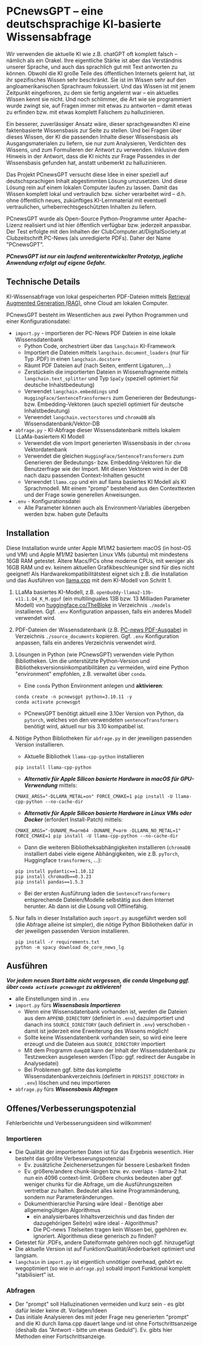 # PCnewsGPT – eine deutschsprachige KI-basierte Wissensabfrage

Wir verwenden die aktuelle KI wie z.B. chatGPT oft komplett falsch – nämlich als ein Orakel. Ihre eigentliche Stärke ist aber das Verständnis unserer Sprache, und auch das sprachlich gut mit Text antworten zu können. Obwohl die KI große Teile des öffentlichen Internets gelernt hat, ist ihr spezifisches Wissen sehr beschränkt. Sie ist im Wissen sehr auf den angloamerikanischen Sprachraum fokussiert. Und das Wissen ist mit jenem Zeitpunkt eingefroren, zu dem sie fertig angelernt war – ein aktuelles Wissen kennt sie nicht. Und noch schlimmer, die Art wie sie programmiert wurde zwingt sie, auf Fragen immer mit etwas zu antworten – damit etwas zu erfinden bzw. mit etwas komplett Falschem zu halluzinieren.

Ein besserer, zuverlässiger Ansatz wäre, dieser sprachgewandten KI eine faktenbasierte Wissensbasis zur Seite zu stellen. Und bei Fragen über dieses Wissen, der KI die passenden Inhalte dieser Wissensbasis als Ausgangsmaterialen zu liefern, sie nur zum Analysieren, Verdichten des Wissens, und zum Formulieren der Antwort zu verwenden. Inklusive dem Hinweis in der Antwort, dass die KI nichts zur Frage Passendes in der Wissensbasis gefunden hat, anstatt unbemerkt zu halluzinieren.

Das Projekt PCnewsGPT versucht diese Idee in einer speziell auf deutschsprachigen Inhalt abgestimmten Lösung umzusetzen. Und diese Lösung rein auf einem lokalen Computer laufen zu lassen. Damit das Wissen komplett lokal und vertraulich bzw. sicher verarbeitet wird – d.h. ohne öffentlich neues, zukünftiges KI-Lernmaterial mit eventuell vertraulichen, urheberrechtsgeschützten Inhalten zu liefern.

PCnewsGPT wurde als Open-Source Python-Programme unter Apache-Lizenz realisiert und ist hier öffentlich verfügbar bzw. jederzeit anpassbar. Der Test erfolgte mit den Inhalten der ClubComputer.at/DigitalSociety.at Clubzeitschrift PC-News (als unredigierte PDFs). Daher der Name "PCnewsGPT".

***PCnewsGPT ist nur ein laufend weiterentwickelter Prototyp, jegliche Anwendung erfolgt auf eigene Gefahr.***

## Technische Details

KI-Wissensabfrage von lokal gespeicherten PDF-Dateien mittels [Retrieval Augmented Generation (RAG)](https://www.promptingguide.ai/techniques/rag), ohne Cloud am lokalen Computer.

PCnewsGPT besteht im Wesentlichen aus zwei Python Programmen und einer Konfigurationsdatei:

+ `import.py` - importieren der PC-News PDF Dateien in eine lokale Wissensdatenbank
  + Python Code, orchestriert über das `langchain` KI-Framework
  + Importiert die Dateien mittels `langchain.document_loaders` (nur für Typ .PDF) in einen `langchain.docstore`
  + Räumt PDF Dateien auf (nach Seiten, entfernt Ligaturen,...)
  + Zerstückeln die importierten Dateien in Wissensfragmente mittels `langchain.text_splitter` und Typ `SpaCy` (speziell optimiert für deutsche Inhalstbedeutung)
  + Verwendet `langchain.embeddings` und `HuggingFace/SentenceTransformers` zum Generieren der Bedeutungs- bzw. Embedding-Vektoren (auch speziell optimiert für deutsche Inhalstbedeutung)
  + Verwendet `langchain.vectorstores` und `chromaDB` als Wissensdatenbank/Vektor-DB
+ `abfrage.py` - KI-Abfrage dieser Wissensdatenbank mittels lokalem LLaMa-basiertem KI Modell
  + Verwendet die vom Import generierten Wissensbasis in der `chroma` Vektordatenbank
  + Verwendet die gleichen `HuggingFace/SentenceTransformers` zum Generieren der Bedeutungs- bzw. Embedding-Vektoren für die Benutzerfrage wie der Import. Mit diesen Vektoren wird in der DB nach dazu passenden Context-Inhalten gesucht
  + Verwendet `llama.cpp` und ein auf llama basiertes KI Modell als KI Sprachmodell. Mit einem "promp" bestehend aus den Contexttexten und der Frage sowie generellen Anweisungen.
+ `.env` - Konfigurationsdatei
  + Alle Parameter können auch als Environment-Variables übergeben werden bzw. haben gute Defaults

## Installation

Diese Installation wurde unter Apple M1/M2 basiertem macOS (in host-OS und VM) und Apple M1/M2 basierten Linux VMs (ubuntu) mit mindestens 16GB RAM getestet. Ältere Macs/PCs ohne moderne CPUs, mit weniger als 16GB RAM und ev. keinem aktuellen Grafikbeschleuniger sind für dies nicht geeignet! Als Hardwarekompatibilitätstest eignet sich z.B. die Installation und das Ausführen von [llama.cpp](https://github.com/ggerganov/llama.cpp) mit dem KI-Modell von Schritt 1.

1. LLaMa basiertes KI-Modell, z.B. `openbuddy-llama2-13b-v11.1.Q4_K_M.gguf` (ein multilinguales 13B bzw. 13 Milliaden Parameter Modell) von [huggingface.co/TheBloke](https://huggingface.co/TheBloke) in Verzeichnis `./models` installieren. Ggf. `.env` Konfiguration anpassen, falls ein anderes Modell verwendet wird.

2. PDF-Dateien der Wissensdatenbank (z.B. [PC-news PDF-Ausgabe](http://d.pcnews.at/_pdf/n178.pdf)) in Verzeichnis `./source_documents` kopieren. Ggf. `.env` Konfiguration anpassen, falls ein anderes Verzeichnis verwendet wird.

3. Lösungen in Python (wie PCnewsGPT) verwenden viele Python Bibliotheken. Um die unterstützte Python-Version und Bibliotheksversionsinkompatibilitäten zu vermeiden, wird eine Python "environment" empfohlen, z.B. verwaltet über `conda`.

    + Eine `conda` Python Environment anlegen und **aktivieren**:

    ```shell
    conda create -n pcnewsgpt python=3.10.11 -y
    conda activate pcnewsgpt
    ```

    + PCnewsGPT benötigt aktuell eine 3.10er Version von Python, da `pytorch`, welches von den verwendeten `sentenceTransformers` benötigt wird, aktuell nur bis 3.10 kompatibel ist.

4. Nötige Python Bibliotheken für `abfrage.py` in der jeweiligen passenden Version installieren.

    + Aktuelle Bibliothek `llama-cpp-python` installieren

    ```shell
    pip install llama-cpp-python
    ```

    + ***Alternativ für Apple Silicon basierte Hardware in macOS für GPU-Verwendung*** mittels:

    ```shell
    CMAKE_ARGS="-DLLAMA_METAL=on" FORCE_CMAKE=1 pip install -U llama-cpp-python --no-cache-dir
    ```

    + ***Alternativ für Apple Silicon basierte Hardware in Linux VMs oder Docker*** (erfordert Install-Patch) mittels:

    ```shell
    CMAKE_ARGS="-DUNAME_M=arm64 -DUNAME_P=arm -DLLAMA_NO_METAL=1" FORCE_CMAKE=1 pip install -U llama-cpp-python --no-cache-dir
    ```

    + Dann die weiteren Bibliotheksabhängigkeiten installieren (`chromaDB` installiert dabei viele eigene Abhängigkeiten, wie z.B. `pyTorch`, Huggingface `transformers`, ...):

    ```shell
    pip install pydantic==1.10.12
    pip install chromadb==0.3.23
    pip install pandas==1.5.3
    ```

    + Bei der ersten Ausführung laden die `SentenceTransformers` entsprechende Dateien/Modelle selbstätig aus dem Internet herunter. Ab dann ist die Lösung voll Offlinefähig.

5. Nur falls in dieser Installation auch `import.py` ausgeführt werden soll (die Abfrage alleine ist simpler), die nötige Python Bibliotheken dafür in der jeweiligen passenden Version installieren.

    ```shell
    pip install -r requirements.txt
    python -m spacy download de_core_news_lg
    ```

## Ausführen

***Vor jedem neuen Start bitte nicht vergessen, die conda Umgebung ggf. über `conda activate pcnewsgpt` zu aktivieren!***

+ alle Einstellungen sind in `.env`
+ `import.py` fürs ***Wissensbasis Importieren*** 
  + Wenn eine Wissensdatenbank vorhanden ist, werden die Dateien aus dem `APPEND_DIRECTORY` (definiert in `.env`) dazuimportiert und danach ins `SOURCE_DIRECTORY` (auch definiert in `.env`) verschoben - damit ist jederzeit eine Erweiterung des Wissens möglich!
  + Sollte keine Wissendatenbenk vorhanden sein, so wird eine leere erzeugt und die Dateien aus `SOURCE_DIRECTORY` importiert
  + Mit dem Programm `dumpDB` kann der Inhalt der Wissensdatenbank zu Testzwecken ausgelesen werden (Tipp: ggf. redirect der Ausgabe in Analysedatei)
  + Bei Problemen ggf. bitte das komplette Wissensdatenbankverzeichnis (definiert in `PERSIST_DIRECTORY` in `.env`) löschen und neu importieren
+ `abfrage.py` fürs ***Wissensbasis Abfragen***

## Offenes/Verbesserungspotenzial

Fehlerberichte und Verbesserungsideen sind willkommen!

### Importieren

+ Die Qualität der importierten Daten ist für das Ergebnis wesentlich. Hier besteht das größte Verbesserungspotenzial
  + Ev. zusätzliche Zeichenersetzungen für bessere Lesbarkeit finden
  + Ev. größere/andere chunk-längen bzw. ev. overlaps - llama-2 hat nun ein 4096 context-limit. Größere chunks bedeuten aber ggf. weniger chunks für die Abfrage, um die Ausführungszeiten vertretbar zu halten. Bedeutet alles keine Programmänderung, sondern nur Parameteränderungen.
  + Dokumenthierarchie Parsing wäre Ideal - Benötige aber allgemeingültigen Algorithmus
    + ein analysierbares Inhaltsverzeichnis und das finden der dazugehörigen Seite(n) wäre ideal - Algorithmus?
    + Die PC-news Titelseiten tragen kein Wissen bei, ggehören ev. ignoriert. Algorithmus diese generisch zu finden?
+ Getestet für .PDFs, andere Dateiformate gehören noch ggf. hinzugefügt
+ Die aktuelle Version ist auf Funktion/Qualität/Änderbarkeit optimiert und langsam.
+ `langchain` in `import.py` ist eigentlich unnötiger overhead, gehört ev. wegoptimiert (so wie in `abfrage.py`) sobald import Funktional komplett "stabilisiert" ist.

### Abfragen

+ Der "prompt" soll Halluzinationen vermeiden und kurz sein - es gibt dafür leider keine dt. Vorlagen/Ideen
+ Das initiale Analysieren des mit jeder Frage neu generierten "prompt" and die KI durch llama.cpp dauert lange und ist ohne Fortschrittsanzeige (deshalb das "Antwort - bitte um etwas Geduld"). Ev. gibts hier Methoden einer Fortschrittsanzeige.
